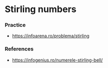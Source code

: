 # Stirling numbers

### Practice
- https://infoarena.ro/problema/stirling

### References
- https://infogenius.ro/numerele-stirling-bell/
